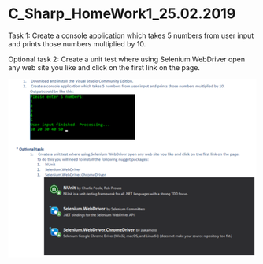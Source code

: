 # C_Sharp_HomeWork1_25.02.2019
Task 1: 
Create a console application which takes 5 numbers from user input and prints those numbers multiplied by 10.

Optional task 2:
Create a unit test where using Selenium WebDriver open any web site you like and click on the first link on the page.

![HomeWorkTask(25.02.2019)](HomeWorkTask(25.02.2019).png)
